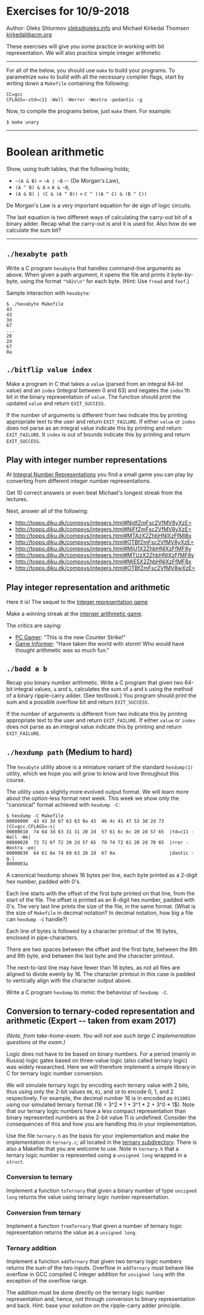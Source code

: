 # Exercises for 10/9-2018

Author: Oleks Shturmov <oleks@oleks.info> and Michael Kirkedal Thomsen <kirkedal@acm.org>

These exercises will give you some practice in working with bit representation. We will also practice simple integer arithmetic

---

For all of the below, you should use `make` to build your programs. To
parametrize `make` to build with all the necessary compiler flags, start by
writing down a `Makefile` containing the following:

```
CC=gcc
CFLAGS=-std=c11 -Wall -Werror -Wextra -pedantic -g
```

Now, to compile the programs below, just `make` them. For example:

```
$ make unary
```

---

# Boolean arithmetic

Show, using truth tables, that the following holds;

  * `~(A & B)` = `~A | ~B`  -- (De Morgan's Law),
  * `(A ^ B) & A` = `A & ~B`,
  * `(A & B) | (C & (A ^ B))` = `C ^ ((A ^ C) & (B ^ C))`

De Morgan's Law is a very important equation for de sign of logic circuits.

The last equation is two different ways of calculating the carry-out bit of a binary adder. Recap what the carry-out is and it is used for. Also how do we calculate the sum bit?

---

## `./hexabyte path`

Write a C program `hexabyte` that handles command-line arguments as above. When
given a path argument, it opens the file and prints it byte-by-byte, using the
format `"%02x\n"` for each byte. (Hint: Use `fread` and `feof`.)

Sample interaction with `hexabyte`:

```
$ ./hexabyte Makefile
43
43
3d
67
...
20
2d
67
0a
```

## `./bitflip value index`
Make a program in C that takes a `value` (parsed from an integral 64-bit value) and an `index` (integral between 0 and 63) and negates the `index`'th bit in the binary representation of `value`. The function should print the updated `value` and return `EXIT_SUCCESS`.

If the number of arguments is different from two indicate this by printing appropriate text to the user and return `EXIT_FAILURE`. If either `value` or `index` does not parse as an integral value indicate this by printing and return `EXIT_FAILURE`. It `index` is out of bounds indicate this by printing and return `EXIT_SUCCESS`.

## Play with integer number representations

At [Integral Number Representations](http://topps.diku.dk/compsys/integers.html)
you find a small game you can play by converting from different integer number
representations.

Get 10 correct answers or even beat Michael's longest streak from the lectures.

Next, answer all of the following:

* http://topps.diku.dk/compsys/integers.html#NjdfZmFsc2VfMV8yXzE=
* http://topps.diku.dk/compsys/integers.html#NjFfZmFsc2VfMV8yXzE=
* http://topps.diku.dk/compsys/integers.html#MTAzX2ZhbHNlXzFfMl8x
* http://topps.diku.dk/compsys/integers.html#OTBfZmFsc2VfMV8yXzE=
* http://topps.diku.dk/compsys/integers.html#MjU1X2ZhbHNlXzFfMF8y
* http://topps.diku.dk/compsys/integers.html#MTUzX2ZhbHNlXzFfMF8y
* http://topps.diku.dk/compsys/integers.html#MjE5X2ZhbHNlXzFfMF8x
* http://topps.diku.dk/compsys/integers.html#OTBfZmFsc2VfMV8wXzE=

## Play integer representation and arithmetic
Here it is! The sequel to the [Integer representation game](http://topps.diku.dk/compsys/integers.html)

Make a winning streak at the [interger arithmetic game](http://topps.diku.dk/compsys/integer-arithmetic.html).

The critics are saying:
* [PC Gamer](http://www.pcgamer.com/): "This is the new Counter Strike!"
* [Game Informer](http://www.gameinformer.com/): "Have taken the world with storm! Who would have thought arithmetic was so much fun."

## `./badd a b`
Recap you binary number arithmetic. Write a C program that given two 64-bit integral values, `a` and `b`, calculates the sum of `a` and `b` using the method of a binary ripple-carry adder. (See textbook.)
You program should print the sum and a possible overflow bit and return `EXIT_SUCCESS`.

If the number of arguments is different from two indicate this by printing appropriate text to the user and return `EXIT_FAILURE`. If either `value` or `index` does not parse as an integral value indicate this by printing and return `EXIT_FAILURE`.

## `./hexdump path` (Medium to hard)

The `hexabyte` utility above is a miniature variant of the standard
`hexdump(1)` utility, which we hope you will grow to know and love throughout
this course.

The utility uses a slightly more evolved output format. We will learn more
about the option-less format next week. This week we show only the "canonical"
format achieved with `hexdump -C`:

```
$ hexdump -C Makefile 
00000000  43 43 3d 67 63 63 0a 43  46 4c 41 47 53 3d 2d 73  |CC=gcc.CFLAGS=-s|
00000010  74 64 3d 63 31 31 20 2d  57 61 6c 6c 20 2d 57 65  |td=c11 -Wall -We|
00000020  72 72 6f 72 20 2d 57 65  78 74 72 61 20 2d 70 65  |rror -Wextra -pe|
00000030  64 61 6e 74 69 63 20 2d  67 0a                    |dantic -g.|
0000003a
```

A canonical hexdump shows 16 bytes per line, each byte printed as a 2-digit hex
number, padded with 0's.

Each line starts with the offset of the first byte printed on that line, from
the start of the file. The offset is printed as an 8-digit hex number, padded
with 0's. The very last line prints the size of the file, in the same format.
(What is the size of `Makefile` in decimal notation? In decimal notation, how
big a file can `hexdump -C` handle?)

Each line of bytes is followed by a character printout of the 16 bytes,
enclosed in pipe-characters.

There are two spaces between the offset and the first byte, between the 8th and
9th byte, and between the last byte and the character printout.

The next-to-last line may have fewer than 16 bytes, as not all files are
aligned to divide evenly by 16. The character printout in this case is padded
to vertically align with the character output above.

Write a C program `hexdump` to mimic the behaviour of `hexdump -C`.


## Conversion to ternary-coded representation and arithmetic (Expert -- taken from exam 2017)
*(Note, from take-home-exam. You will not see such large C implementation questions at the exam.)*

Logic does not have to be based on binary numbers. For a period (mainly in Russia) logic gates based on three-value logic (also called ternary logic) was widely researched. Here we will therefore implement a simple library in C for ternary logic number conversion.

We will simulate ternary logic by encoding each ternary value with 2 bits, thus using only the 2-bit values `00`, `01`, and `10` to encode 0, 1, and 2 respectively.
For example, the decimal number 16 is in encoded as `011001` using our simulated ternary format (16 = 3^2 * 1 + 3^1 * 2 + 3^0 * 1$).
Note that our ternary logic numbers have a less compact representation than binary represented numbers as the $2$-bit value $11$ is undefined. Consider the consequences of this and how you are handling this in your implementation.

Use the file `ternary.h` as the basis for your implementation and make the implementation in `ternary.c`; all located in the [ternary subdirectory](ternary/). There is also a Makefile that you are welcome to use. Note in `ternary.h` that a ternary logic number is represented using a `unsigned long` wrapped in a `struct`.

### Conversion to ternary
Implement a function `toTernary` that given a binary number of type `unsigned long` returns the value using ternary logic number representation.

### Conversion from ternary
Implement a function `fromTernary` that given a number of ternary logic representation returns the value as a `unsigned long`.

### Ternary addition
Implement a function `addTernary` that given two ternary logic numbers returns the sum of the two inputs. Overflow in `addTernary` must behave like overflow in GCC compiled C integer addition for `unsigned long` with the exception of the overflow range.

The addition must be done directly on the ternary logic number representation and, hence, _not_ through conversion to binary representation and back. Hint: base your solution on the ripple-carry adder principle.

